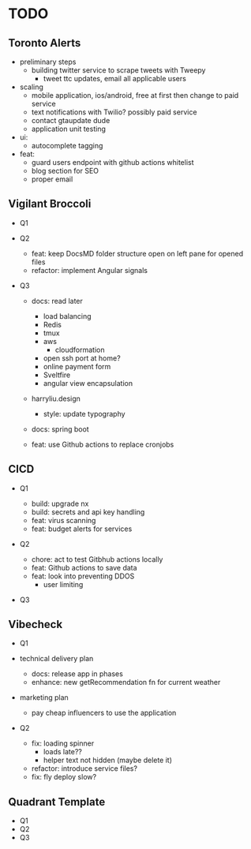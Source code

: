 # TODO

## Toronto Alerts

- preliminary steps
  - building twitter service to scrape tweets with Tweepy
    - tweet ttc updates, email all applicable users
- scaling
  - mobile application, ios/android, free at first then change to paid service
  - text notifications with Twilio? possibly paid service
  - contact gtaupdate dude
  - application unit testing
- ui:
  - autocomplete tagging
- feat:
  - guard users endpoint with github actions whitelist
  - blog section for SEO
  - proper email

## Vigilant Broccoli

- Q1
- Q2

  - feat: keep DocsMD folder structure open on left pane for opened files
  - refactor: implement Angular signals

- Q3

  - docs: read later

    - load balancing
    - Redis
    - tmux
    - aws
      - cloudformation
    - open ssh port at home?
    - online payment form
    - Sveltfire
    - angular view encapsulation

  - harryliu.design
    - style: update typography
  - docs: spring boot
  - feat: use Github actions to replace cronjobs

## CICD

- Q1

  - build: upgrade nx
  - build: secrets and api key handling
  - feat: virus scanning
  - feat: budget alerts for services

- Q2

  - chore: act to test Gitbhub actions locally
  - feat: Github actions to save data
  - feat: look into preventing DDOS
    - user limiting

- Q3

## Vibecheck

- Q1

- technical delivery plan
  - docs: release app in phases
  - enhance: new getRecommendation fn for current weather
- marketing plan
  - pay cheap influencers to use the application
- Q2
  - fix: loading spinner
    - loads late??
    - helper text not hidden (maybe delete it)
  - refactor: introduce service files?
  - fix: fly deploy slow?

## Quadrant Template

- Q1
- Q2
- Q3
